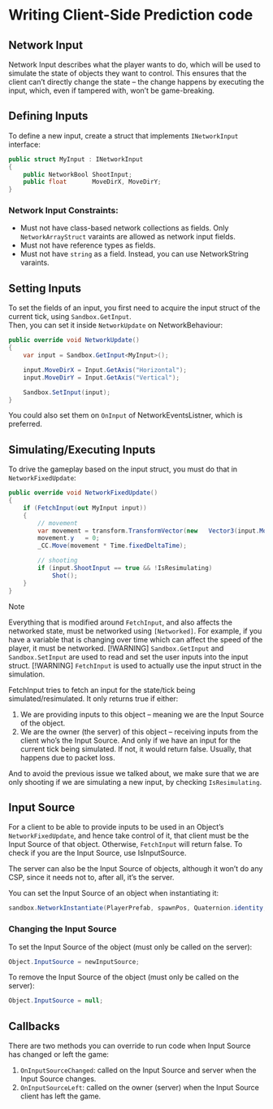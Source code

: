 # Writing Client-Side Prediction code

## **Network Input** <a href="#network-input" id="network-input"></a>

Network Input describes what the player wants to do, which will be used to simulate the state of objects they want to control. This ensures that the client can’t directly change the state – the change happens by executing the input, which, even if tampered with, won’t be game-breaking.

## **Defining Inputs** <a href="#defining-inputs" id="defining-inputs"></a>

To define a new input, create a struct that implements `INetworkInput` interface:

```csharp
public struct MyInput : INetworkInput
{
    public NetworkBool ShootInput;
    public float       MoveDirX, MoveDirY;
}
```

### Network Input Constraints:
- Must not have class-based network collections as fields. Only `NetworkArrayStruct` varaints are allowed as network input fields. 
- Must not have reference types as fields.
- Must not have `string` as a field. Instead, you can use NetworkString varaints.

## **Setting Inputs** <a href="#setting-inputs" id="setting-inputs"></a>

To set the fields of an input, you first need to acquire the input struct of the current tick, using `Sandbox.GetInput`.\
Then, you can set it inside `NetworkUpdate` on NetworkBehaviour:

```csharp
public override void NetworkUpdate()
{
    var input = Sandbox.GetInput<MyInput>();

    input.MoveDirX = Input.GetAxis("Horizontal");
    input.MoveDirY = Input.GetAxis("Vertical");

    Sandbox.SetInput(input);
}
```

You could also set them on `OnInput` of NetworkEventsListner, which is preferred.

## **Simulating/Executing Inputs**

To drive the gameplay based on the input struct, you must do that in `NetworkFixedUpdate`:

```csharp
public override void NetworkFixedUpdate()
{
    if (FetchInput(out MyInput input))
    {
        // movement
        var movement = transform.TransformVector(new   Vector3(input.MoveDirX, 0, input.MoveDirY)) * Speed;
        movement.y   = 0;
  	    _CC.Move(movement * Time.fixedDeltaTime);

	    // shooting
        if (input.ShootInput == true && !IsResimulating)
            Shot();
    }
}
```
> [!NOTE]
> Everything that is modified around `FetchInput`, and also affects the networked state, must be networked using `[Networked]`. For example, if you have a variable that is changing over time which can affect the speed of the player, it must be networked.
> [!WARNING]
> `Sandbox.GetInput` and `Sandbox.SetInput` are used to read and set the user inputs into the input struct.
> [!WARNING]
> `FetchInput` is used to actually use the input struct in the simulation.

FetchInput tries to fetch an input for the state/tick being simulated/resimulated. It only returns true if either:

1. We are providing inputs to this object – meaning we are the Input Source of the object.
2. We are the owner (the server) of this object – receiving inputs from the client who’s the Input Source. And only if we have an input for the current tick being simulated. If not, it would return false. Usually, that happens due to packet loss.

And to avoid the previous issue we talked about, we make sure that we are only shooting if we are simulating a new input, by checking `IsResimulating`.

## **Input Source**

For a client to be able to provide inputs to be used in an Object’s `NetworkFixedUpdate`, and hence take control of it, that client must be the Input Source of that object. Otherwise, `FetchInput` will return false. To check if you are the Input Source, use IsInputSource.

The server can also be the Input Source of objects, although it won’t do any CSP, since it needs not to, after all, it’s the server.

You can set the Input Source of an object when instantiating it:

```csharp
sandbox.NetworkInstantiate(PlayerPrefab, spawnPos, Quaternion.identity, client);
```

### Changing the Input Source

To set the Input Source of the object (must only be called on the server):

```csharp
Object.InputSource = newInputSource;
```

To remove the Input Source of the object (must only be called on the server):

```csharp
Object.InputSource = null;
```

## Callbacks

There are two methods you can override to run code when Input Source has changed or left the game:

1. `OnInputSourceChanged`: called on the Input Source and server when the Input Source changes.
2. `OnInputSourceLeft`: called on the owner (server) when the Input Source client has left the game.
